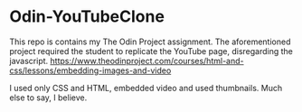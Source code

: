 # Odin-YouTubeClone


This repo is contains my The Odin Project assignment. The aforementioned project required the student to replicate the YouTube page,
disregarding the javascript.
https://www.theodinproject.com/courses/html-and-css/lessons/embedding-images-and-video

I used only CSS and HTML, embedded video and used thumbnails. Much else to say, I believe.
